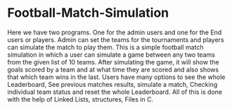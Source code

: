 # Football-Match-Simulation
Here we have two programs. One for the admin users and one for the End users or players. Admin can set the teams for the tournaments and players can simulate the match to play them.
This is a simple football match simulation in which a user can simulate a game between any two teams from the given list of 10 teams. After simulating the game, it will show the goals scored by a team and at what time they are scored and also shows that which team wins in the last. Users have many options to see the whole Leaderboard, See previous matches results, simulate a match, Checking individual team status and reset the whole Leaderboard. 
All of this is done with the help of Linked Lists, structures, Files in C.
